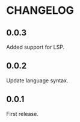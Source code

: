 # CHANGELOG

## 0.0.3

Added support for LSP.

## 0.0.2

Update language syntax.

## 0.0.1

First release.
